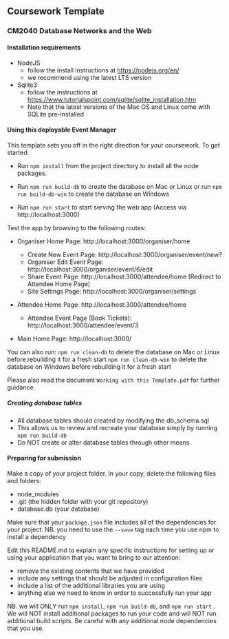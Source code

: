 ##  Coursework Template ##
### CM2040 Database Networks and the Web ###

#### Installation requirements ####

* NodeJS
    - follow the install instructions at https://nodejs.org/en/
    - we recommend using the latest LTS version
* Sqlite3
    - follow the instructions at https://www.tutorialspoint.com/sqlite/sqlite_installation.htm 
    - Note that the latest versions of the Mac OS and Linux come with SQLite pre-installed

#### Using this deployable Event Manager ####

This template sets you off in the right direction for your coursework. To get started:

* Run ```npm install``` from the project directory to install all the node packages.

* Run ```npm run build-db``` to create the database on Mac or Linux 
or run ```npm run build-db-win``` to create the database on Windows

* Run ```npm run start``` to start serving the web app (Access via http://localhost:3000)

Test the app by browsing to the following routes:

* Organiser Home Page: http://localhost:3000/organiser/home

    * Create New Event Page: http://localhost:3000/organiser/event/new?
    * Organiser Edit Event Page: http://localhost:3000/organiser/event/6/edit
    * Share Event Page: http://localhost:3000/attendee/home (Redirect to Attendee Home Page)
    * Site Settings Page: http://localhost:3000/organiser/settings

* Attendee Home Page: http://localhost:3000/attendee/home

    * Attendee Event Page (Book Tickets): http://localhost:3000/attendee/event/3

* Main Home Page: http://localhost:3000/

You can also run: 
```npm run clean-db``` to delete the database on Mac or Linux before rebuilding it for a fresh start
```npm run clean-db-win``` to delete the database on Windows before rebuilding it for a fresh start

Please also read the document ```Working with this Template.pdf``` for further guidance.

##### Creating database tables #####

* All database tables should created by modifying the db_schema.sql 
* This allows us to review and recreate your database simply by running ```npm run build-db```
* Do NOT create or alter database tables through other means


#### Preparing for submission ####

Make a copy of your project folder.
In your copy, delete the following files and folders:
* node_modules
* .git (the hidden folder with your git repository)
* database.db (your database)

Make sure that your ``package.json`` file includes all of the dependencies for your project. NB. you need to use the ```--save``` tag each time you use npm to install a dependency

Edit this README.md to explain any specific instructions for setting up or using your application that you want to bring to our attention:

* remove the existing contents that we have provided
* include any settings that should be adjusted in configuration files
* include a list of the additional libraries you are using
* anything else we need to know in order to successfully run your app


NB. we will ONLY run ```npm install```, ```npm run build-db```, and ```npm run start``` . We will NOT install additional packages to run your code and will NOT run additional build scripts. Be careful with any additional node dependencies that you use.

